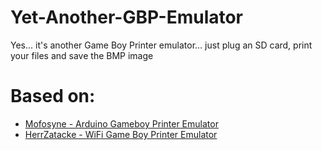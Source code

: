 # Yet-Another-GBP-Emulator
Yes... it's another Game Boy Printer emulator... just plug an SD card, print your files and save the BMP image

# Based on:
* [Mofosyne - Arduino Gameboy Printer Emulator](https://github.com/mofosyne/arduino-gameboy-printer-emulator)
* [HerrZatacke - WiFi Game Boy Printer Emulator](https://github.com/HerrZatacke/wifi-gbp-emulator)

